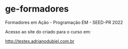 # ge-formadores
Formadores em Ação - Programação EM - SEED-PR 2022

Acesso ao site do criado para o curso em:

http://testes.adrianodubiel.com.br
